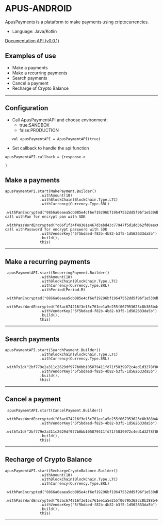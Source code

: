 # APUS-ANDROID
ApusPayments is a plataform to make payments using criptocurrencies.
* Language: Java/Kotlin

[Documentation API (v0.0.1)](https://docs.apuspayments.com/)

## Examples of use
* Make a payments
* Make a recurring payments
* Search payments
* Cancel a payment
* Recharge of Crypto Balance

<hr>

## Configuration
* Call ApusPaymentAPI and choose environment:
     * true:SANDBOX
     * false:PRODUCTION
```android
   val apusPaymentAPI = ApusPaymentAPI(true)
```

* Set callback to handle the api function

```android
apusPaymentAPI.callback = {response->
            
}
``` 

## Make a payments

```android
apusPaymentAPI.start(MakePayment.Builder()
                .withAmount(10)
                .withBlockChain(BlockChain.Type.LTC)
                .withCurrency(Currency.Type.BRL)
                .withPanEncrypted("0866a6eaea5cb085e4cf6ef19296bf19647552dd5f96f1e530db3ae61837efe7")//or call withPan for encrypt pan with SDK 
                .withPassWordEncrypted("c66f1f34f49381e467d3abd43c77947f5d1dd362fd0eec6c2c1f27233ae9adf9")//or call withPassword for encrypt password with SDK
                .withVendorKey("5f5bdaed-f82b-4b82-b3f5-1d562633da5b")
                .build(),
                this)
```
<hr>

## Make a recurring payments

```android
 apusPaymentAPI.start(RecurringPayment.Builder()
                .withAmount(10)
                .withBlockChain(BlockChain.Type.LTC)
                .withCurrency(Currency.Type.BRL)
                .withPeriod(Period.M)
                .withPanEncrypted("0866a6eaea5cb085e4cf6ef19296bf19647552dd5f96f1e530db3ae61837efe7")
                .withPassWordEncrypted("03ac674216f3e15c761ee1a5e255f067953623c8b388b4459e13f978d7c846f4")
                .withVendorKey("5f5bdaed-f82b-4b82-b3f5-1d562633da5b")
                .build(),
                this)
```
<hr>

## Search payments

```android
apusPaymentAPI.start(SearchPayment.Builder()
                .withBlockchain(BlockChain.Type.LTC)
                .withCurrency(Currency.Type.BRL)
                .withTxId("2bf779e2a311c2629df977b0bb105879411fd71f5839972c4ed1d3278f80170f")
                .withVendorKey("5f5bdaed-f82b-4b82-b3f5-1d562633da5b")
                .build(),
                this)
```
<hr>

## Cancel a payment

```android
 apusPaymentAPI.start(CancelPayment.Builder()
                .withPassWordEncrypted("03ac674216f3e15c761ee1a5e255f067953623c8b388b4459e13f978d7c846f4")
                .withVendorKey("5f5bdaed-f82b-4b82-b3f5-1d562633da5b")
                .withTxId("2bf779e2a311c2629df977b0bb105879411fd71f5839972c4ed1d3278f80170f")
                .build(),
                this)
```
<hr>

## Recharge of Crypto Balance

```android
apusPaymentAPI.start(RechargeCryptoBalance.Builder()
                .withAmount(10)
                .withBlockChain(BlockChain.Type.LTC)
                .withCurrency(Currency.Type.BRL)
                .withPanEncrypted("0866a6eaea5cb085e4cf6ef19296bf19647552dd5f96f1e530db3ae61837efe7")
                .withPassWordEncrypted("03ac674216f3e15c761ee1a5e255f067953623c8b388b4459e13f978d7c846f4")
                .withVendorKey("5f5bdaed-f82b-4b82-b3f5-1d562633da5b")
                .build(),
                this)
```
<hr>

